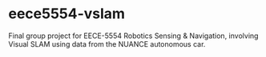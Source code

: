 # eece5554-vslam
Final group project for EECE-5554 Robotics Sensing &amp; Navigation, involving Visual SLAM using data from the NUANCE autonomous car.
